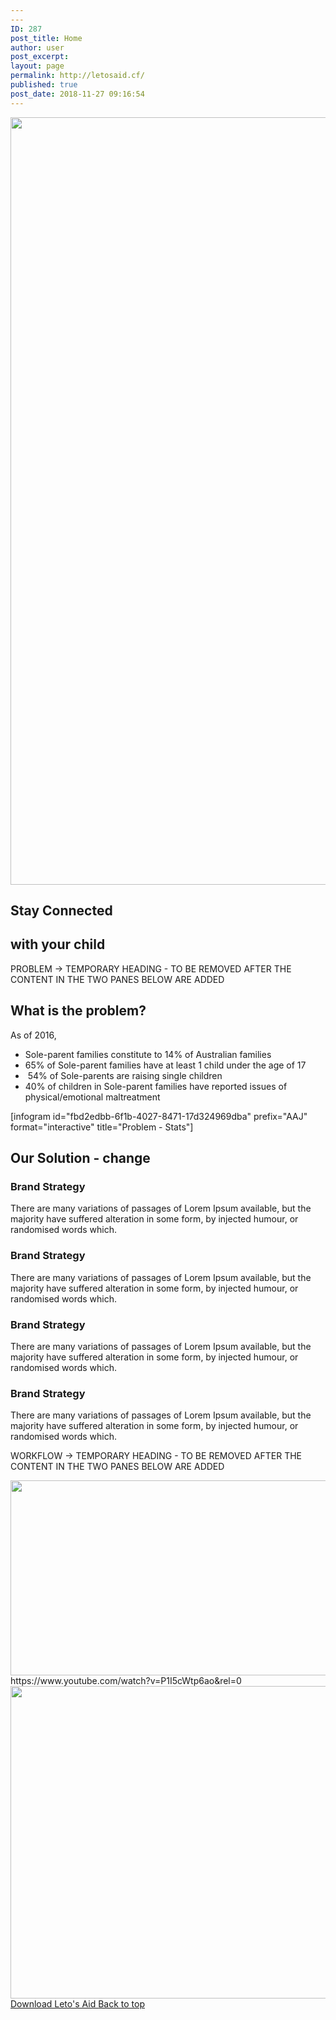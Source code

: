 ```yaml
---
---
ID: 287
post_title: Home
author: user
post_excerpt:
layout: page
permalink: http://letosaid.cf/
published: true
post_date: 2018-11-27 09:16:54
---
```

<img width="1529" height="1228" src="http://letosaid.cf/wp-content/uploads/2019/09/web-no-back.png" alt="" srcset="https://letosaid.cf/wp-content/uploads/2019/09/web-no-back.png 1529w, https://letosaid.cf/wp-content/uploads/2019/09/web-no-back-300x241.png 300w, https://letosaid.cf/wp-content/uploads/2019/09/web-no-back-768x617.png 768w, https://letosaid.cf/wp-content/uploads/2019/09/web-no-back-1024x822.png 1024w" sizes="(max-width: 1529px) 100vw, 1529px" />											
			<h2>Stay Connected</h2>		
			<h2>with your child </h2>		
		<p>PROBLEM -&gt; TEMPORARY HEADING - TO BE REMOVED AFTER THE CONTENT IN THE TWO PANES BELOW ARE ADDED</p>		
			<h2>What is the problem?</h2>		
		<p>As of 2016,</p><ul><li>Sole-parent families constitute to 14% of Australian families</li><li>65% of Sole-parent families have at least 1 child under the age of 17</li><li> 54% of Sole-parents are raising single children</li><li>40% of children in Sole-parent families have reported issues of physical/emotional maltreatment</li></ul>[infogram id="fbd2edbb-6f1b-4027-8471-17d324969dba" prefix="AAJ" format="interactive" title="Problem - Stats"]		
			<h2>Our Solution - change</h2>		
				<h3>
					Brand Strategy
				</h3>
								<p>There are many variations of passages of Lorem Ipsum available, but the majority have suffered alteration in some form, by injected humour, or randomised words which.</p>
				<h3>
					Brand Strategy
				</h3>
								<p>There are many variations of passages of Lorem Ipsum available, but the majority have suffered alteration in some form, by injected humour, or randomised words which.</p>
				<h3>
					Brand Strategy
				</h3>
								<p>There are many variations of passages of Lorem Ipsum available, but the majority have suffered alteration in some form, by injected humour, or randomised words which.</p>
				<h3>
					Brand Strategy
				</h3>
								<p>There are many variations of passages of Lorem Ipsum available, but the majority have suffered alteration in some form, by injected humour, or randomised words which.</p>
		<p>WORKFLOW -&gt; TEMPORARY HEADING - TO BE REMOVED AFTER THE CONTENT IN THE TWO PANES BELOW ARE ADDED</p>		
										<img width="820" height="312" src="http://letosaid.cf/wp-content/uploads/2019/09/Untitled-design.png" alt="" srcset="https://letosaid.cf/wp-content/uploads/2019/09/Untitled-design.png 820w, https://letosaid.cf/wp-content/uploads/2019/09/Untitled-design-300x114.png 300w, https://letosaid.cf/wp-content/uploads/2019/09/Untitled-design-768x292.png 768w" sizes="(max-width: 820px) 100vw, 820px" />											
		https://www.youtube.com/watch?v=P1I5cWtp6ao&#038;rel=0		
										<img width="820" height="500" src="http://letosaid.cf/wp-content/uploads/2019/09/Untitled-design-3.png" alt="" srcset="https://letosaid.cf/wp-content/uploads/2019/09/Untitled-design-3.png 820w, https://letosaid.cf/wp-content/uploads/2019/09/Untitled-design-3-300x183.png 300w, https://letosaid.cf/wp-content/uploads/2019/09/Untitled-design-3-768x468.png 768w" sizes="(max-width: 820px) 100vw, 820px" />											
			<a href="#" role="button">
						Download Leto's Aid 
					</a>
			<a href="#top" role="button">
						Back to top
					</a>